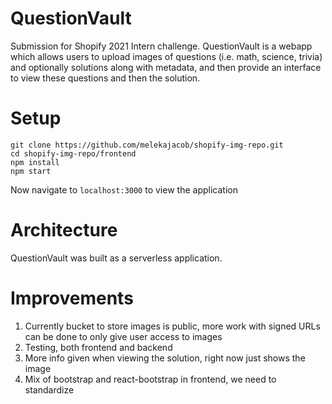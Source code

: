# QuestionVault

Submission for Shopify 2021 Intern challenge. QuestionVault is a webapp which allows users to upload images of questions (i.e. math, science, trivia) and optionally solutions along with metadata, and then provide an interface to view these questions and then the solution.

# Setup

```
git clone https://github.com/melekajacob/shopify-img-repo.git
cd shopify-img-repo/frontend
npm install
npm start
```

Now navigate to `localhost:3000` to view the application

# Architecture

QuestionVault was built as a serverless application.

# Improvements

1. Currently bucket to store images is public, more work with signed URLs can be done to only give user access to images
2. Testing, both frontend and backend
3. More info given when viewing the solution, right now just shows the image
4. Mix of bootstrap and react-bootstrap in frontend, we need to standardize
